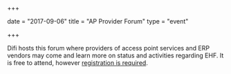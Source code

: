 +++

date = "2017-09-06"
title = "AP Provider Forum"
type = "event"

+++

Difi hosts this forum where providers of access point services and ERP vendors may come and learn more on status and activities regarding EHF. It is free to attend, however [registration is required](https://www.difi.no/kurs/2017/05/aksesspunktforum).
